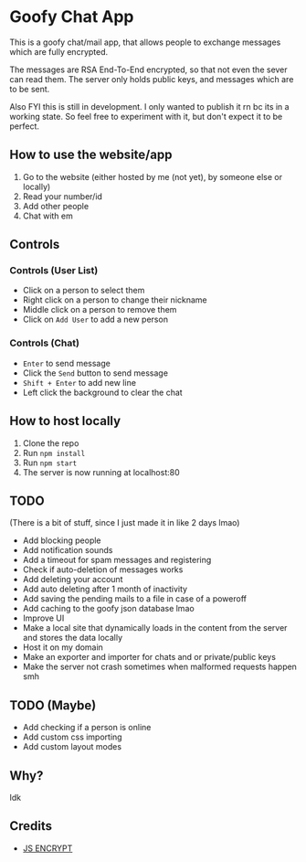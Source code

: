 # Goofy Chat App
This is a goofy chat/mail app, that allows people to exchange messages which are fully encrypted.

The messages are RSA End-To-End encrypted, so that not even the sever can read them.
The server only holds public keys, and messages which are to be sent.

Also FYI this is still in development.
I only wanted to publish it rn bc its in a working state.
So feel free to experiment with it, but don't expect it to be perfect.



## How to use the website/app
1. Go to the website (either hosted by me (not yet), by someone else or locally)
2. Read your number/id
3. Add other people
4. Chat with em

## Controls

### Controls (User List)
- Click on a person to select them
- Right click on a person to change their nickname
- Middle click on a person to remove them
- Click on `Add User` to add a new person

### Controls (Chat)
- `Enter` to send message
- Click the `Send` button to send message
- `Shift + Enter` to add new line
- Left click the background to clear the chat

## How to host locally
1. Clone the repo
2. Run `npm install`
3. Run `npm start`
4. The server is now running at localhost:80


## TODO
(There is a bit of stuff, since I just made it in like 2 days lmao)
- Add blocking people
- Add notification sounds
- Add a timeout for spam messages and registering
- Check if auto-deletion of messages works
- Add deleting your account
- Add auto deleting after 1 month of inactivity
- Add saving the pending mails to a file in case of a poweroff
- Add caching to the goofy json database lmao
- Improve UI
- Make a local site that dynamically loads in the content from the server and stores the data locally
- Host it on my domain
- Make an exporter and importer for chats and or private/public keys
- Make the server not crash sometimes when malformed requests happen smh


## TODO (Maybe)
- Add checking if a person is online
- Add custom css importing
- Add custom layout modes


## Why?
Idk


## Credits
 - [JS ENCRYPT](https://github.com/travist/jsencrypt)




